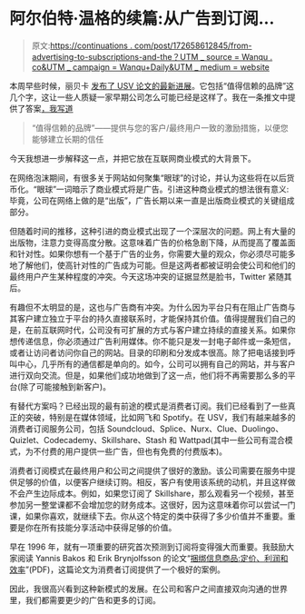 # 阿尔伯特·温格的续篇:从广告到订阅...

> 原文:[https://continuations . com/post/172658612845/from-advertising-to-subscriptions-and-the？UTM _ source = Wanqu . co&UTM _ campaign = Wanqu+Daily&UTM _ medium = website](https://continuations.com/post/172658612845/from-advertising-to-subscriptions-and-the?utm_source=wanqu.co&utm_campaign=Wanqu+Daily&utm_medium=website)

本周早些时候，丽贝卡 [发布了 USV 论文的最新进展](https://href.li/?https://www.usv.com/blog/usv-thesis-30)。它包括“值得信赖的品牌”这几个字，这让一些人质疑一家早期公司怎么可能已经是这样了。我在一条推文中提供了答案[，我写道](https://twitter.com/albertwenger/status/981917274171957248)

> “值得信赖的品牌”——提供与您的客户/最终用户一致的激励措施，以便您能够建立长期的信任

今天我想进一步解释这一点，并把它放在互联网商业模式的大背景下。

在网络泡沫期间，有很多关于网站如何聚集“眼球”的讨论，并认为这些将在以后货币化。“眼球”一词暗示了商业模式将是广告。引进这种商业模式的想法很有意义:毕竟，公司在网络上做的是“出版”，广告长期以来一直是出版商业模式的关键组成部分。

但随着时间的推移，这种引进的商业模式出现了一个深层次的问题。网上有大量的出版物，注意力变得高度分散。这意味着广告的价格急剧下降，从而提高了覆盖面和针对性。如果你想有一个基于广告的业务，你需要大量的观众，你必须尽可能多地了解他们，使高针对性的广告成为可能。但是这两者都被证明会使公司和他们的最终用户产生某种程度的冲突。今天这场冲突的证据显然是脸书，Twitter 紧随其后。

有趣但不太明显的是，这也与广告商有冲突。为什么因为平台只有在阻止广告商与其客户建立独立于平台的持久直接联系时，才能保持其价值。值得提醒我们自己的是，在前互联网时代，公司没有可扩展的方式与客户建立持续的直接关系。如果你想传递信息，你必须通过广告利用媒体。你不能只是发一封电子邮件或一条短信，或者让访问者访问你自己的网站。目录的印刷和分发成本很高。除了把电话接到呼叫中心，几乎所有的通信都是单向的。如今，公司可以拥有自己的网站，并与客户进行双向交流。但是，如果他们成功地做到了这一点，他们将不再需要那么多的平台(除了可能接触到新客户)。

有替代方案吗？已经出现的最有前途的模式是消费者订阅。我们已经看到了一些真正的突破，特别是在媒体领域，比如网飞和 Spotify。在 USV，我们有越来越多的消费者订阅服务公司，包括 Soundcloud、Splice、Nurx、Clue、Duolingo、Quizlet、Codecademy、Skillshare、Stash 和 Wattpad(其中一些公司有混合模式，为不付费的用户提供一些广告，但也有免费的付费版本)。

消费者订阅模式在最终用户和公司之间提供了很好的激励。该公司需要在服务中提供足够的价值，以便客户继续订购。相反，客户有使用该系统的动机，并且这样做不会产生边际成本。例如，如果您订阅了 Skillshare，那么观看另一个视频，甚至参加另一整堂课都不会增加您的财务成本。这很好，因为这意味着你可以尝试一门课，如果你喜欢，就继续下去。你从这个特定的类中获得了多少价值并不重要。重要是你在所有技能分享活动中获得足够的价值。

早在 1996 年，就有一项重要的研究首次预测到订阅将变得强大而重要。我鼓励大家阅读 Yannis Bakos 和 Erik Brynjolfsson 的论文“[捆绑信息商品:定价、利润和效率](https://href.li/?http://digital.mit.edu/research/papers/1998.04_Bakos_Brynjolfsson_Bundling%20Information%20Goods_280.pdf)”(PDF)，这篇论文为消费者订阅提供了一个极好的案例。

因此，我很高兴看到这种新模式的发展。在公司和客户之间直接双向沟通的世界里，我们都需要更少的广告和更多的订阅。